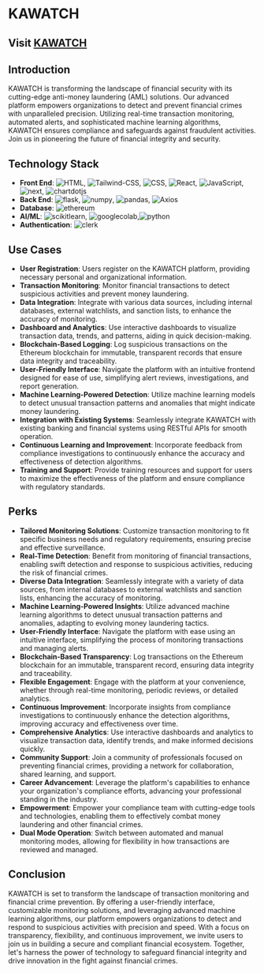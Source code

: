 # KAWATCH

## Visit <a href="https://kawatch-wkqh.vercel.app/" target="_blank">KAWATCH</a>

## Introduction
KAWATCH is transforming the landscape of financial security with its cutting-edge anti-money laundering (AML) solutions. Our advanced platform empowers organizations to detect and prevent financial crimes with unparalleled precision. Utilizing real-time transaction monitoring, automated alerts, and sophisticated machine learning algorithms, KAWATCH ensures compliance and safeguards against fraudulent activities. Join us in pioneering the future of financial integrity and security.

## Technology Stack
- **Front End**: ![HTML](https://img.shields.io/badge/HTML-Front%20End-E34F26?style=flat&logo=html5), ![Tailwind-CSS](https://img.shields.io/badge/Tailwind--CSS-Front%20End-06B6D4?style=flat&logo=tailwindcss), ![CSS](https://img.shields.io/badge/CSS-Front%20End-1572B6?style=flat&logo=css3), ![React](https://img.shields.io/badge/React-Front%20End-61DAFB?style=flat&logo=react), ![JavaScript](https://img.shields.io/badge/JavaScript-Front%20End-F7DF1E?style=flat&logo=javascript), ![next](https://img.shields.io/badge/next-Front%20End-646CFF?style=flat&logo=next.js), ![chartdotjs](https://img.shields.io/badge/chartdotjs-Front%20End-FF6384?style=flat&logo=chartdotjs)
- **Back End**: ![flask](https://img.shields.io/badge/flask-Back%20End-000000?style=flat&logo=flask), ![numpy](https://img.shields.io/badge/numpy-Back%20End-013243?style=flat&logo=numpy), ![pandas](https://img.shields.io/badge/pandas-Back%20End-150458?style=flat&logo=pandas), ![Axios](https://img.shields.io/badge/Axios-Back%20End-5A29E4?style=flat&logo=axios)
- **Database**: ![ethereum](https://img.shields.io/badge/ethereum-Database-2535A0?style=flat&logo=ethereum)
- **AI/ML**: ![scikitlearn](https://img.shields.io/badge/scikitlearn-AI/ML-F7931E?style=flat&logo=scikitlearn), ![googlecolab](https://img.shields.io/badge/googlecolab-AI/ML-F9AB00?style=flat&logo=googlecolab),![python](https://img.shields.io/badge/python-AI/ML-3776AB?style=flat&logo=python)
- **Authentication**: ![clerk](https://img.shields.io/badge/clerk-Auth-6C47FF?style=flat&logo=clerk)

## Use Cases
- **User Registration**: Users register on the KAWATCH platform, providing necessary personal and organizational information.
- **Transaction Monitoring**: Monitor financial transactions to detect suspicious activities and prevent money laundering.
- **Data Integration**: Integrate with various data sources, including internal databases, external watchlists, and sanction lists, to enhance the accuracy of monitoring.
- **Dashboard and Analytics**: Use interactive dashboards to visualize transaction data, trends, and patterns, aiding in quick decision-making.
- **Blockchain-Based Logging**: Log suspicious transactions on the Ethereum blockchain for immutable, transparent records that ensure data integrity and traceability.
- **User-Friendly Interface**: Navigate the platform with an intuitive frontend designed for ease of use, simplifying alert reviews, investigations, and report generation.
- **Machine Learning-Powered Detection**: Utilize machine learning models to detect unusual transaction patterns and anomalies that might indicate money laundering.
- **Integration with Existing Systems**: Seamlessly integrate KAWATCH with existing banking and financial systems using RESTful APIs for smooth operation.
- **Continuous Learning and Improvement**: Incorporate feedback from compliance investigations to continuously enhance the accuracy and effectiveness of detection algorithms.
- **Training and Support**: Provide training resources and support for users to maximize the effectiveness of the platform and ensure compliance with regulatory standards.

## Perks
- **Tailored Monitoring Solutions**: Customize transaction monitoring to fit specific business needs and regulatory requirements, ensuring precise and effective surveillance.
- **Real-Time Detection**: Benefit from monitoring of financial transactions, enabling swift detection and response to suspicious activities, reducing the risk of financial crimes.
- **Diverse Data Integration**: Seamlessly integrate with a variety of data sources, from internal databases to external watchlists and sanction lists, enhancing the accuracy of monitoring.
- **Machine Learning-Powered Insights**: Utilize advanced machine learning algorithms to detect unusual transaction patterns and anomalies, adapting to evolving money laundering tactics.
- **User-Friendly Interface**: Navigate the platform with ease using an intuitive interface, simplifying the process of monitoring transactions and managing alerts.
- **Blockchain-Based Transparency**: Log transactions on the Ethereum blockchain for an immutable, transparent record, ensuring data integrity and traceability.
- **Flexible Engagement**: Engage with the platform at your convenience, whether through real-time monitoring, periodic reviews, or detailed analytics.
- **Continuous Improvement**: Incorporate insights from compliance investigations to continuously enhance the detection algorithms, improving accuracy and effectiveness over time.
- **Comprehensive Analytics**: Use interactive dashboards and analytics to visualize transaction data, identify trends, and make informed decisions quickly.
- **Community Support**: Join a community of professionals focused on preventing financial crimes, providing a network for collaboration, shared learning, and support.
- **Career Advancement**: Leverage the platform's capabilities to enhance your organization's compliance efforts, advancing your professional standing in the industry.
- **Empowerment**: Empower your compliance team with cutting-edge tools and technologies, enabling them to effectively combat money laundering and other financial crimes.
- **Dual Mode Operation**: Switch between automated and manual monitoring modes, allowing for flexibility in how transactions are reviewed and managed.

## Conclusion
KAWATCH is set to transform the landscape of transaction monitoring and financial crime prevention. By offering a user-friendly interface, customizable monitoring solutions, and leveraging advanced machine learning algorithms, our platform empowers organizations to detect and respond to suspicious activities with precision and speed. With a focus on transparency, flexibility, and continuous improvement, we invite users to join us in building a secure and compliant financial ecosystem. Together, let's harness the power of technology to safeguard financial integrity and drive innovation in the fight against financial crimes.
